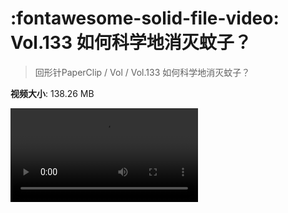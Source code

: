 # :fontawesome-solid-file-video: Vol.133 如何科学地消灭蚊子？

> 回形针PaperClip / Vol / Vol.133 如何科学地消灭蚊子？

**视频大小**: 138.26 MB

<div class="video"><video src="https://file.hsyhx.top/archive/PaperClip/Vol/133.mp4" controls preload>🤔 您的浏览器不支持 video 标签</video></div>